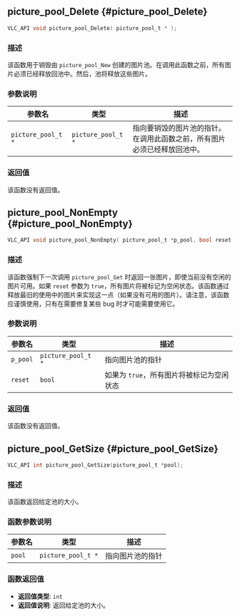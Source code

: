 ## picture_pool_Delete {#picture_pool_Delete}

```c
VLC_API void picture_pool_Delete( picture_pool_t * );
```

### 描述
该函数用于销毁由 `picture_pool_New` 创建的图片池。在调用此函数之前，所有图片必须已经释放回池中。然后，池将释放这些图片。

### 参数说明

| 参数名          | 类型            | 描述                                                                 |
|-----------------|-----------------|----------------------------------------------------------------------|
| `picture_pool_t *` | `picture_pool_t *` | 指向要销毁的图片池的指针。在调用此函数之前，所有图片必须已经释放回池中。 |

### 返回值
该函数没有返回值。
## picture_pool_NonEmpty {#picture_pool_NonEmpty}

```c
VLC_API void picture_pool_NonEmpty( picture_pool_t *p_pool, bool reset );
```

### 描述
该函数强制下一次调用 `picture_pool_Get` 时返回一张图片，即使当前没有空闲的图片可用。如果 `reset` 参数为 `true`，所有图片将被标记为空闲状态。该函数通过释放最旧的使用中的图片来实现这一点（如果没有可用的图片）。请注意，该函数应谨慎使用，只有在需要修复某些 bug 时才可能需要使用它。

### 参数说明

| 参数名 | 类型 | 描述 |
| --- | --- | --- |
| `p_pool` | `picture_pool_t *` | 指向图片池的指针 |
| `reset` | `bool` | 如果为 `true`，所有图片将被标记为空闲状态 |

### 返回值
该函数没有返回值。
## picture_pool_GetSize {#picture_pool_GetSize}

```c
VLC_API int picture_pool_GetSize(picture_pool_t *pool);
```

### 描述
该函数返回给定池的大小。

### 函数参数说明

| 参数名       | 类型              | 描述                 |
|--------------|-------------------|----------------------|
| `pool`       | `picture_pool_t *` | 指向图片池的指针     |

### 函数返回值
- **返回值类型**: `int`
- **返回值说明**: 返回给定池的大小。
